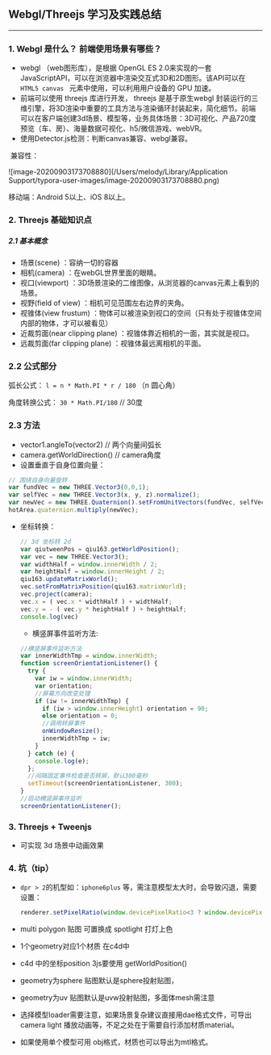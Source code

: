 ## Webgl/Threejs 学习及实践总结

---

### 1. Webgl 是什么？ 前端使用场景有哪些？

* webgl （web图形库），是根据 OpenGL ES  2.0来实现的一套 JavaScriptAPI，可以在浏览器中渲染交互式3D和2D图形。该API可以在`HTML5 canvas ` 元素中使用，可以利用用户设备的 GPU 加速。
* 前端可以使用 threejs 库进行开发， threejs 是基于原生webgl 封装运行的三维引擎，将3D渲染中重要的工具方法与渲染循环封装起来，简化细节。前端可以在客户端创建3d场景、模型等，业务具体场景：3D可视化、产品720度预览（车、房）、海量数据可视化、h5/微信游戏、webVR。
* 使用Detector.js检测：判断canvas兼容、webgl兼容。

​	兼容性：

![image-20200903173708880](/Users/melody/Library/Application Support/typora-user-images/image-20200903173708880.png)



移动端：Android 5以上、iOS 8以上。



### 2.  Threejs 基础知识点

##### 2.1 基本概念

* 场景(scene) ：容纳一切的容器
* 相机(camera) ：在webGL世界里面的眼睛。
* 视口(viewport) ：3D场景渲染的二维图像，从浏览器的canvas元素上看到的场景。
* 视野(field of view) ：相机可见范围左右边界的夹角。
* 视锥体(view frustum) ：物体可以被渲染到视口的空间（只有处于视锥体空间内部的物体，才可以被看见）
* 近裁剪面(near clipping plane) ：视锥体靠近相机的一面，其实就是视口。
* 远裁剪面(far clipping plane) ：视锥体最远离相机的平面。

### 2.2 公式部分

弧长公式： `l = n * Math.PI * r / 180`  （n 圆心角）

角度转换公式： `30 * Math.PI/180`  // 30度


### 2.3 方法

* vector1.angleTo(vector2)  // 两个向量间弧长
* camera.getWorldDirection()  // camera角度
* 设置垂直于自身位置向量：

```js
// 围绕自身向量旋转
var fundVec = new THREE.Vector3(0,0,1);
var selfVec = new THREE.Vector3(x, y, z).normalize();
var newVec = new THREE.Quaternion().setFromUnitVectors(fundVec, selfVec);
hotArea.quaternion.multiply(newVec);
```

* 坐标转换：

  ```js
  // 3d 坐标转 2d
  var qiutweenPos = qiu163.getWorldPosition();
  var vec = new THREE.Vector3();
  var widthHalf = window.innerWidth / 2;
  var heightHalf = window.innerHeight / 2;
  qiu163.updateMatrixWorld();
  vec.setFromMatrixPosition(qiu163.matrixWorld);
  vec.project(camera);
  vec.x = ( vec.x * widthHalf ) + widthHalf;
  vec.y = - ( vec.y * heightHalf ) + heightHalf;
  console.log(vec)
  
  ```

  * 横竖屏事件监听方法:

  ```js
  //横竖屏事件监听方法
  var innerWidthTmp = window.innerWidth;
  function screenOrientationListener() {
    try {
      var iw = window.innerWidth;
      var orientation;
      //屏幕方向改变处理
      if (iw != innerWidthTmp) {
        if (iw > window.innerHeight) orientation = 90;
        else orientation = 0;
        //调用转屏事件
        onWindowResize();
        innerWidthTmp = iw;
      }
    } catch (e) {
      console.log(e);
    };
    //间隔固定事件检查是否转屏，默认300毫秒
    setTimeout(screenOrientationListener, 300);
  }
  //启动横竖屏事件监听
  screenOrientationListener();
  ```

  

### 3. Threejs + Tweenjs 

* 可实现 3d 场景中动画效果

###  4. 坑（tip）

* ` dpr > 2 `的机型如：`iphone6plus` 等，需注意模型太大时，会导致闪退，需要设置：

  ```js
  renderer.setPixelRatio(window.devicePixelRatio<3 ? window.devicePixelRatio : 1)
  ```

* multi polygon 贴图 可置换成 spotlight 打灯上色
* 1个geometry对应1个材质 在c4d中
* c4d 中的坐标position 3js要使用 getWorldPosition()
* geometry为sphere 贴图默认是sphere投射贴图，
* geometry为uv 贴图默认是uvw投射贴图，多面体mesh需注意
* 选择模型loader需要注意，如果场景复杂建议直接用dae格式文件，可导出camera light 播放动画等，不足之处在于需要自行添加材质material。
* 如果使用单个模型可用 obj格式，材质也可以导出为mtl格式。